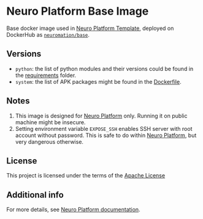Neuro Platform Base Image
====================

Base docker image used in [Neuro Platform Template](https://github.com/neuromation/cookiecutter-neuro-project/), deployed on DockerHub as [`neuromation/base`](https://hub.docker.com/r/neuromation/base).

Versions
---
- `python`: the list of python modules and their versions could be found in the [requirements](./requirements) folder.
- `system`: the list of APK packages might be found in the [Dockerfile](./Dockerfile).

Notes
-----
1. This image is designed for [Neuro Platform](https://neu.ro/platform) only. Running it on public machine might be insecure.
2. Setting environment variable `EXPOSE_SSH` enables SSH server with root account without password. This is safe to do within [Neuro Platform](https://neu.ro/platform), but very dangerous otherwise.

License
-------
This project is licensed under the terms of the [Apache License](/LICENSE)

Additional info
---------------
For more details, see [Neuro Platform documentation](https://docs.neu.ro).
